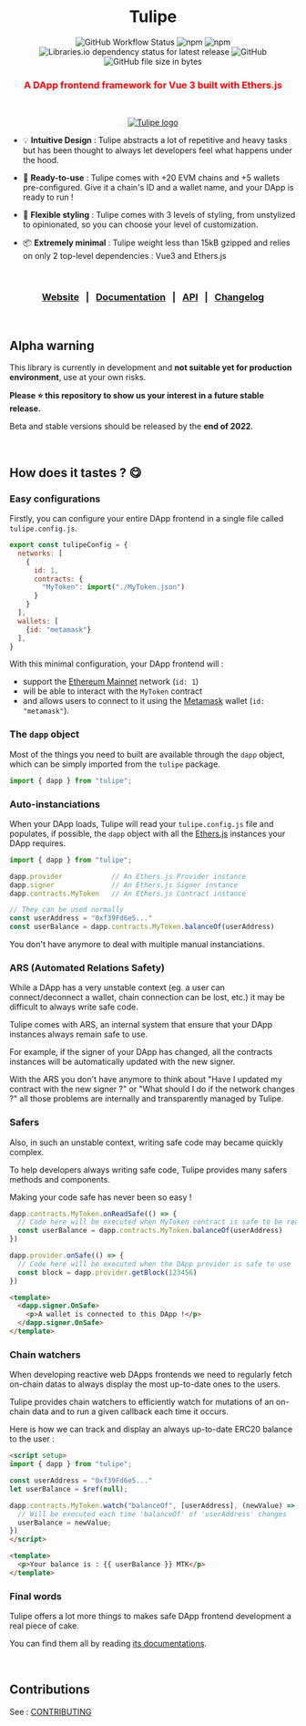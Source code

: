 **<h1 align="center">Tulipe</h1>**
<div align="center">
  <img alt="GitHub Workflow Status" src="https://img.shields.io/github/workflow/status/LilaRest/tulipe/CI-CD?label=Build">
  <img alt="npm" src="https://img.shields.io/npm/v/tulipe?label=Version">
  <img alt="npm" src="https://img.shields.io/npm/dw/tulipe?color=%23bcf&label=Downloads">
  <img alt="Libraries.io dependency status for latest release" src="https://img.shields.io/librariesio/release/npm/tulipe?color=%23faf&label=Dependencies">
  <img alt="GitHub" src="https://img.shields.io/github/license/LilaRest/tulipe?color=def">
  <img alt="GitHub file size in bytes" src="https://img.shields.io/github/size/LilaRest/tulipe/dist/tulipe.min.js?label=Raw size">
</div>

<h3 align="center" style="color:red">A DApp frontend framework for Vue 3 built with Ethers.js</h2>

<br/>

<p align="center">
  <a href="https://tuli.pe/">
    <img src="https://static.tuli.pe/tulipe-logo.png" alt="Tulipe logo">
  </a>
</p>

- 💡 **Intuitive Design** : Tulipe abstracts a lot of repetitive and heavy tasks but has been thought to always let developers feel what happens under the hood.

- 🦥 **Ready-to-use** : Tulipe comes with +20 EVM chains and +5 wallets pre-configured. Give it a chain's ID and a wallet name, and your DApp is ready to run !

- 🖖 **Flexible styling** : Tulipe comes with 3 levels of styling, from unstylized to opinionated, so you can choose your level of customization.

- 📦 **Extremely minimal** : Tulipe weight less than 15kB gzipped and relies on only 2 top-level dependencies : Vue3 and Ethers.js

<br/>

<h3 align="center">
  <a href="https://tuli.pe/">Website</a>
  &nbsp;&nbsp;|&nbsp;&nbsp;
  <a href="https://tuli.pe/guide/welcome/introduction">Documentation</a>
  &nbsp;&nbsp;|&nbsp;&nbsp;
  <a href="https://tuli.pe/api/">API</a>
  &nbsp;&nbsp;|&nbsp;&nbsp;
  <a href="https://github.com/LilaRest/tulipe/blob/main/CHANGELOG.md">Changelog</a>
</h3>

<br/>

## Alpha warning
This library is currently in development and **not suitable yet for production environment**, use at your own risks.

**Please :star: this repository to show us your interest in a future stable release.**

Beta and stable versions should be released by the **end of 2022**.

<br/>

## How does it tastes ? :yum:

### Easy configurations
Firstly, you can configure your entire DApp frontend in a single file called `tulipe.config.js`.
```js
export const tulipeConfig = {
  networks: [
    {
      id: 1,
      contracts: {
        "MyToken": import("./MyToken.json")
      }
    }
  ],
  wallets: [
    {id: "metamask"}
  ],
}
```
With this minimal configuration, your DApp frontend will :
- support the [Ethereum Mainnet](https://ethereum.org/en/) network (`id: 1`)
- will be able to interact with the `MyToken` contract
- and allows users to connect to it using the [Metamask](https://metamask.io/) wallet (`id: "metamask"`).

### The `dapp` object
Most of the things you need to built are available through the `dapp` object, which can be simply imported from the `tulipe` package.
```js
import { dapp } from "tulipe";
```

### Auto-instanciations
When your DApp loads, Tulipe will read your `tulipe.config.js` file and populates, if possible, the `dapp` object with all the [Ethers.js](https://ethers.org/) instances your DApp requires.
```js
import { dapp } from "tulipe";

dapp.provider            // An Ethers.js Provider instance
dapp.signer              // An Ethers.js Signer instance
dapp.contracts.MyToken   // An Ethers.js Contract instance

// They can be used normally
const userAddress = "0xf39Fd6e5..."
const userBalance = dapp.contracts.MyToken.balanceOf(userAddress)
```

You don't have anymore to deal with multiple manual instanciations.

### ARS (Automated Relations Safety)
While a DApp has a very unstable context (eg. a user can connect/deconnect a wallet, chain connection can be lost, etc.) it may be difficult to always write safe code.

Tulipe comes with ARS, an internal system that ensure that your DApp instances always remain safe to use.

For example, if the signer of your DApp has changed, all the contracts instances will be automatically updated with the new signer.

With the ARS you don't have anymore to think about "Have I updated my contract with the new signer ?" or "What should I do if the network changes ?" all those problems are internally and transparently managed by Tulipe.

### Safers
Also, in such an unstable context, writing safe code may became quickly complex.

To help developers always writing safe code, Tulipe provides many safers methods and components.

Making your code safe has never been so easy !

```js
dapp.contracts.MyToken.onReadSafe(() => {
  // Code here will be executed when MyToken contract is safe to be read
  const userBalance = dapp.contracts.MyToken.balanceOf(userAddress)
})
```
```js
dapp.provider.onSafe(() => {
  // Code here will be executed when the DApp provider is safe to use
  const block = dapp.provider.getBlock(123456)
})
```
```html
<template>
  <dapp.signer.OnSafe>
    <p>A wallet is connected to this DApp !</p>
  </dapp.signer.OnSafe>
</template>
```

### Chain watchers
When developing reactive web DApps frontends we need to regularly fetch on-chain datas to always display the most up-to-date ones to the users.

Tulipe provides chain watchers to efficiently watch for mutations of an on-chain data and to run a given callback each time it occurs.

Here is how we can track and display an always up-to-date ERC20 balance to the user :
```html
<script setup>
import { dapp } from "tulipe";

const userAddress = "0xf39Fd6e5..."
let userBalance = $ref(null);

dapp.contracts.MyToken.watch("balanceOf", [userAddress], (newValue) => {
  // Will be executed each time 'balanceOf' of 'userAddress' changes
  userBalance = newValue;
})
</script>

<template>
  <p>Your balance is : {{ userBalance }} MTK</p>
</template>
```

### Final words
Tulipe offers a lot more things to makes safe DApp frontend development a real piece of cake.

You can find them all by reading [its documentations](https://tuli.pe/).

<br/>

## Contributions
See : [CONTRIBUTING](https://github.com/LilaRest/tulipe/blob/main/CONTRIBUTING.md)
